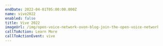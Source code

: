 ```yaml
---
endDate: 2022-04-01T05:00:00.000Z
name: vive2022
enabled: false
title: Vive 2022
imageUrl: /img/open-voice-network-ovon-blog-join-the-open-voice-network-at-vive-2022.png
callToAction: Learn More
callToActionEvent: vive
---
```


